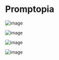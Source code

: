 # Promptopia

![image](https://github.com/fensken/Promptopia/assets/57618183/f2762697-0e15-44ad-89a4-e4b25a194e8d)

![image](https://github.com/fensken/Promptopia/assets/57618183/209546d7-c581-4db1-b438-59337e826e4a)

![image](https://github.com/fensken/Promptopia/assets/57618183/9c501ba5-b695-42a5-9087-249172cd2401)

![image](https://github.com/fensken/Promptopia/assets/57618183/f800830d-86cf-4b63-b50d-20264c9393ed)


